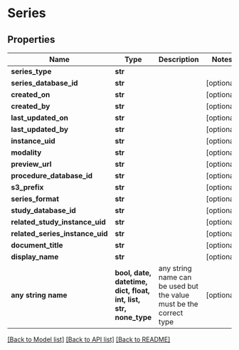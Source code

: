 # Series


## Properties
Name | Type | Description | Notes
------------ | ------------- | ------------- | -------------
**series_type** | **str** |  | 
**series_database_id** | **str** |  | [optional] 
**created_on** | **str** |  | [optional] 
**created_by** | **str** |  | [optional] 
**last_updated_on** | **str** |  | [optional] 
**last_updated_by** | **str** |  | [optional] 
**instance_uid** | **str** |  | [optional] 
**modality** | **str** |  | [optional] 
**preview_url** | **str** |  | [optional] 
**procedure_database_id** | **str** |  | [optional] 
**s3_prefix** | **str** |  | [optional] 
**series_format** | **str** |  | [optional] 
**study_database_id** | **str** |  | [optional] 
**related_study_instance_uid** | **str** |  | [optional] 
**related_series_instance_uid** | **str** |  | [optional] 
**document_title** | **str** |  | [optional] 
**display_name** | **str** |  | [optional] 
**any string name** | **bool, date, datetime, dict, float, int, list, str, none_type** | any string name can be used but the value must be the correct type | [optional]

[[Back to Model list]](../README.md#documentation-for-models) [[Back to API list]](../README.md#documentation-for-api-endpoints) [[Back to README]](../README.md)


